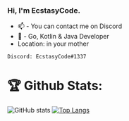### Hi, I'm EcstasyCode. 
- 📫 - You can contact me on Discord
- 📙 - Go, Kotlin & Java Developer
- Location: in your mother
```
Discord: EcstasyCode#1337

```

# 🏆 Github Stats:
![GitHub stats](https://github-readme-stats.vercel.app/api?username=ecstasycode&show_icons=true&layout=compact)
[![Top Langs](https://github-readme-stats.vercel.app/api/top-langs/?username=ecstasycode&layout=compact)](https://github.com/ecstasycode)
